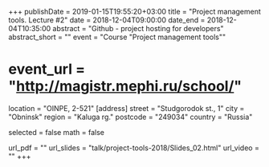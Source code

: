 +++
publishDate = 2019-01-15T19:55:20+03:00
title = "Project management tools. Lecture #2"
date = 2018-12-04T09:00:00
date_end = 2018-12-04T10:35:00
abstract = "Github - project hosting for developers"
abstract_short = ""
event = "Course \"Project management tools\""
# event_url = "http://magistr.mephi.ru/school/"
location = "OINPE, 2-521"
[address]
  street = "Studgorodok st., 1"
  city = "Obninsk"
  region = "Kaluga rg."
  postcode = "249034"
  country = "Russia"

selected = false
math = false

url_pdf = ""
url_slides = "talk/project-tools-2018/Slides_02.html"
url_video = ""
+++